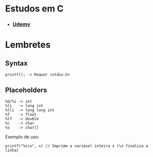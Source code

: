 # Estudos em C
- ### [Udemy](https://www.udemy.com/course/curso-algoritmos-logica-de-programacao/)

# Lembretes
## Syntax

    printf(); -> Requer <stdio.h>

## Placeholders

    %d/%i -> int
    %li   -> long int
    %lli  -> long long int
    %f    -> float
    %lf   -> double
    %c    -> char
    %s    -> char[]

Exemplo de uso:

    printf("%s\n", x) // Imprime a variável inteira x (\n finaliza a linha)
